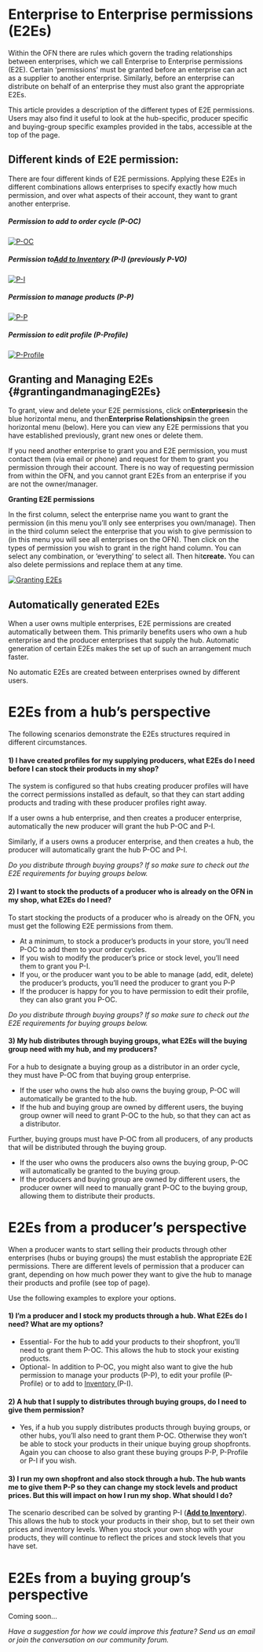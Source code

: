 # Enterprise to Enterprise permissions \(E2Es\)

Within the OFN there are rules which govern the trading relationships between enterprises, which we call Enterprise to Enterprise permissions \(E2E\). Certain ‘permissions’ must be granted before an enterprise can act as a supplier to another enterprise. Similarly, before an enterprise can distribute on behalf of an enterprise they must also grant the appropriate E2Es.

This article provides a description of the different types of E2E permissions. Users may also find it useful to look at the hub-specific, producer specific and buying-group specific examples provided in the tabs, accessible at the top of the page.

## Different kinds of E2E permission:

There are four different kinds of E2E permissions. Applying these E2Es in different combinations allows enterprises to specify exactly how much permission, and over what aspects of their account, they want to grant another enterprise.

##### Permission to add to order cycle \(P-OC\)

[![](https://openfoodnetwork.org/wp-content/uploads/2015/05/P-OC-table.png "P-OC")](https://openfoodnetwork.org/wp-content/uploads/2015/05/P-OC-table.png)

##### Permission to[Add to Inventory](https://openfoodnetwork.org/user-guide/advanced-features/inventory/) \(P-I\) \(previously P-VO\)

[![](https://openfoodnetwork.org/wp-content/uploads/2015/05/P-I-1.png "P-I")](https://openfoodnetwork.org/wp-content/uploads/2015/05/P-I-1.png)

##### Permission to manage products \(P-P\)

[![](https://openfoodnetwork.org/wp-content/uploads/2015/05/P-P.png "P-P")](https://openfoodnetwork.org/wp-content/uploads/2015/05/P-P.png)

##### Permission to edit profile \(P-Profile\)

[![](https://openfoodnetwork.org/wp-content/uploads/2015/05/P-Profile.png "P-Profile")](https://openfoodnetwork.org/wp-content/uploads/2015/05/P-Profile.png)

## Granting and Managing E2Es {#grantingandmanagingE2Es}

To grant, view and delete your E2E permissions, click on**Enterprises**in the blue horizontal menu, and then**Enterprise Relationships**in the green horizontal menu \(below\). Here you can view any E2E permissions that you have established previously, grant new ones or delete them.

If you need another enterprise to grant you and E2E permission, you must contact them \(via email or phone\) and request for them to grant you permission through their account. There is no way of requesting permission from within the OFN, and you cannot grant E2Es from an enterprise if you are not the owner/manager.

**Granting E2E permissions**

In the first column, select the enterprise name you want to grant the permission \(in this menu you’ll only see enterprises you own/manage\). Then in the third column select the enterprise that you wish to give permission to \(in this menu you will see all enterprises on the OFN\). Then click on the types of permission you wish to grant in the right hand column. You can select any combination, or ‘everything’ to select all. Then hit**create.** You can also delete permissions and replace them at any time.

[![](https://openfoodnetwork.org/wp-content/uploads/2015/05/Granting-E2Es.png "Granting E2Es")](https://openfoodnetwork.org/wp-content/uploads/2015/05/Granting-E2Es.png)

## Automatically generated E2Es

When a user owns multiple enterprises, E2E permissions are created automatically between them. This primarily benefits users who own a hub enterprise and the producer enterprises that supply the hub. Automatic generation of certain E2Es makes the set up of such an arrangement much faster.

No automatic E2Es are created between enterprises owned by different users.

# E2Es from a hub’s perspective

The following scenarios demonstrate the E2Es structures required in different circumstances.

#### 1\) I have created profiles for my supplying producers, what E2Es do I need before I can stock their products in my shop?

The system is configured so that hubs creating producer profiles will have the correct permissions installed as default, so that they can start adding products and trading with these producer profiles right away.

If a user owns a hub enterprise, and then creates a producer enterprise, automatically the new producer will grant the hub P-OC and P-I.

Similarly, if a users owns a producer enterprise, and then creates a hub, the producer will automatically grant the hub P-OC and P-I.

_Do you distribute through buying groups? If so make sure to check out the E2E requirements for buying groups below._

#### 2\) I want to stock the products of a producer who is already on the OFN in my shop, what E2Es do I need?

To start stocking the products of a producer who is already on the OFN, you must get the following E2E permissions from them.

* At a minimum, to stock a producer’s products in your store, you’ll need P-OC to add them to your order cycles.
* If you wish to modify the producer’s price or stock level, you’ll need them to grant you P-I.
* If you, or the producer want you to be able to manage \(add, edit, delete\) the producer’s products, you’ll need the producer to grant you P-P
* If the producer is happy for you to have permission to edit their profile, they can also grant you P-OC.

_Do you distribute through buying groups? If so make sure to check out the E2E requirements for buying groups below._

#### 3\) My hub distributes through buying groups, what E2Es will the buying group need with my hub, and my producers?

For a hub to designate a buying group as a distributor in an order cycle, they must have P-OC from that buying group enterprise.

* If the user who owns the hub also owns the buying group, P-OC will automatically be granted to the hub.
* If the hub and buying group are owned by different users, the buying group owner will need to grant P-OC to the hub, so that they can act as a distributor.

Further, buying groups must have P-OC from all producers, of any products that will be distributed through the buying group.

* If the user who owns the producers also owns the buying group, P-OC will automatically be granted to the buying group.
* If the producers and buying group are owned by different users, the producer owner will need to manually grant P-OC to the buying group, allowing them to distribute their products.

# E2Es from a producer’s perspective

When a producer wants to start selling their products through other enterprises \(hubs or buying groups\) the must establish the appropriate E2E permissions. There are different levels of permission that a producer can grant, depending on how much power they want to give the hub to manage their products and profile \(see top of page\).

Use the following examples to explore your options.

#### 1\) I’m a producer and I stock my products through a hub. What E2Es do I need? What are my options?

* Essential- For the hub to add your products to their shopfront, you’ll need to grant them P-OC. This allows the hub to stock your existing products.
* Optional- In addition to P-OC, you might also want to give the hub permission to manage your products \(P-P\), to edit your profile \(P-Profile\) or to add to
  [Inventory ](/inventory.md)
  \(P-I\).

#### 2\) A hub that I supply to distributes through buying groups, do I need to give them permission?

* Yes, if a hub you supply distributes products through buying groups, or other hubs, you’ll also need to grant them P-OC. Otherwise they won’t be able to stock your products in their unique buying group shopfronts. Again you can choose to also grant these buying groups P-P, P-Profile or P-I if you wish.

#### 3\) I run my own shopfront and also stock through a hub. The hub wants me to give them P-P so they can change my stock levels and product prices. But this will impact on how I run my shop. What should I do?

The scenario described can be solved by granting P-I \([**Add to Inventory**](/inventory.md)\). This allows the hub to stock your products in their shop, but to set their own prices and inventory levels. When you stock your own shop with your products, they will continue to reflect the prices and stock levels that you have set.

# E2Es from a buying group’s perspective

Coming soon…

_Have a suggestion for how we could improve this feature? Send us an email or join the conversation on our community forum._

